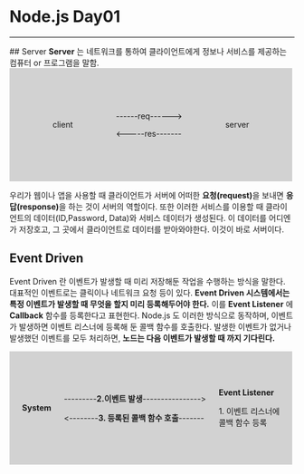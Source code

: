 # Node.js Day01
<hr style = "background-color: black;">
## Server
<b>Server</b> 는 네트워크를 통하여 클라이언트에게 정보나 서비스를 제공하는 컴퓨터 or 프로그램을 말함.

<div style =" width: 500px;height:200px;background-color: #d2d2d2; display: flex; align-items: center; justify-content: space-evenly">
    <div>client</div>
        <div>
            <p>------req------></p>
            <p><-----res-------</p>
        </div>
    <div>server</div>
</div>

우리가 웹이나 앱을 사용할 때 클라이언트가 서버에 어떠한 <b>요청(request)</b>을 보내면 <b>응답(response)</b>을 하는 것이 서버의 역할이다.
또한 이러한 서비스를 이용할 때 클라이언트의 데이터(ID,Password, Data)와 서비스 데이터가 생성된다. 이 데이터를 어디엔가 저장호고, 그 곳에서 클라이언트로 데이터를 받아와야한다. 이것이 바로 서버이다.

## Event Driven
Event Driven 란 이벤트가 발생할 때 미리 저장해둔 작업을 수행하는 방식을 말한다.
대표적인 이벤트로는 클릭이나 네트워크 요청 등이 있다.
<b>Event Driven 시스템에서는 특정 이벤트가 발생할 때 무엇을 할지 미리 등록해두어야 한다.</b>
이를 <b>Event Listener</b> 에 <b>Callback</b> 함수를 등록한다고 표현한다.
Node.js 도 이러한 방식으로 동작하며, 이벤트가 발생하면 이벤트 리스너에 등록해 둔 콜백 함수를 호출한다. 발생한 이벤트가 없거나 발생했던 이벤트를 모두 처리하면, **노드는 다음 이벤트가 발생할 때 까지 기다린다.**

<div style =" width: 500px;height:200px;background-color: #d2d2d2; display: flex; align-items: center; justify-content: space-evenly">
    <div><b>System</b></div>
        <div>
            <p>---------<b>2.이벤트 발생</b>----------------></p>
            <p><--------<b>3. 등록된 콜백 함수 호출</b>-------</p>
        </div>
    <div><p><b>Event Listener</b></p><p>1. 이벤트 리스너에<br>콜백 함수 등록</p></div>
</div>